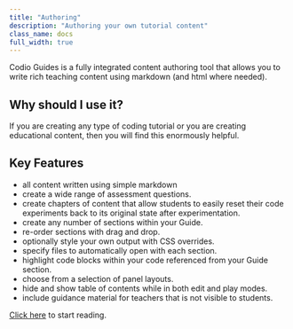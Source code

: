 ```yaml
---
title: "Authoring"
description: "Authoring your own tutorial content"
class_name: docs
full_width: true
---
```


Codio Guides is a fully integrated content authoring tool that allows you to write rich teaching content using markdown (and html where needed).

## Why should I use it?
If you are creating any type of coding tutorial or you are creating educational content, then you will find this enormously helpful.

## Key Features

- all content written using simple markdown
- create a wide range of assessment questions.
- create chapters of content that allow students to easily reset their code experiments back to its original state after experimentation.
- create any number of sections within your Guide.
- re-order sections with drag and drop.
- optionally style your own output with CSS overrides.
- specify files to automatically open with each section.
- highlight code blocks within your code referenced from your Guide section.
- choose from a selection of panel layouts.
- hide and show table of contents while in both edit and play modes.
- include guidance material for teachers that is not visible to students.

[Click here](/docs/content/authoring/strategies) to start reading.

